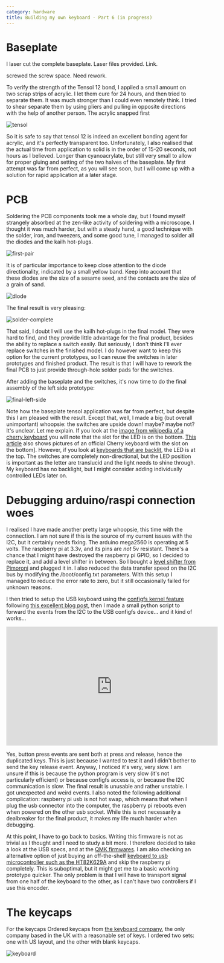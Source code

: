```yaml
---
category: hardware
title: Building my own keyboard - Part 6 (in progress)
---
```


# Baseplate 

I laser cut the complete baseplate. Laser files provided. Link.

screwed the screw space. Need rework.

To verify the strength of the Tensol 12 bond, I applied a small amount on two scrap strips of acrylic.
I let them cure for 24 hours, and then tried to separate them. It was much stronger than I could even remotely
think. I tried to shear separate them by using pliers and pulling in opposite directions with the help of another person.
The acrylic snapped first

![tensol](https://raw.githubusercontent.com/stefanoborini/keymine/master/pics/20191019_174234.jpg)

So it is safe to say that tensol 12 is indeed an excellent bonding agent for acrylic, and
it's perfectly transparent too.  Unfortunately, I also realised that the actual
time from application to solid is in the order of 15-20 seconds, not hours as I
believed. Longer than cyanoacrylate, but still very small to allow for proper
gluing and setting of the two halves of the baseplate. My first attempt was far
from perfect, as you will see soon, but I will come up with a solution for
rapid application at a later stage.

# PCB

Soldering the PCB components took me a whole day, but I found myself strangely absorbed at the zen-like activity of soldering
with a microscope. I thought it was much harder, but with a steady hand, a good technique with the solder, iron, and tweezers,
and some good tune, I managed to solder all the diodes and the kailh hot-plugs.

![first-pair](https://raw.githubusercontent.com/stefanoborini/keymine/master/pics/20191019_130412.jpg)

It is of particular importance to keep close attention to the diode directionality, indicated by a small yellow band.
Keep into account that these diodes are the size of a sesame seed, and the contacts are the size of a grain of sand.

![diode](https://raw.githubusercontent.com/stefanoborini/keymine/master/pics/20191019_130540.jpg)

The final result is very pleasing:

![solder-complete](https://raw.githubusercontent.com/stefanoborini/keymine/master/pics/20191019_172654.jpg)

That said, I doubt I will use the kailh hot-plugs in the final model. They were
hard to find, and they provide little advantage for the final product, besides
the ability to replace a switch easily. But seriously, I don't think I'll ever
replace switches in the finished model. I do however want to keep this option
for the current prototypes, so I can reuse the switches in later prototypes and
finished product. The result is that I will have to rework the final PCB to
just provide through-hole solder pads for the switches.

After adding the baseplate and the switches, it's now time to do the final assembly of
the left side prototype:

![final-left-side](https://raw.githubusercontent.com/stefanoborini/keymine/master/pics/20191023_200650.jpg)

Note how the baseplate tensol application was far from perfect, but despite this I am pleased with the result.
Except that, well, I made a big (but overall unimportant) whoopsie: the switches are upside down!
maybe? maybe not? It's unclear. Let me explain. If you look at the [image from wikipedia of a cherry keyboard](https://en.wikipedia.org/wiki/Cherry_(keyboards)#/media/File:Cherry_MX_Blue_Switches.jpg)
you will note that the slot for the LED is on the bottom. [This
article](https://www.zdnet.com/article/cherry-mx-board-silent-the-keyboard-for-professionals/)
also shows pictures of an official Cherry keyboard with the slot on the bottom]. However, if you look
at [keyboards that are
backlit](https://mechanicalkeyboards.com/shop/index.php?l=product_detail&p=4023),
the LED is at the top. The switches are completely non-directional, but the LED
position is important as the letter are translucid and the light needs to shine
through. My keyboard has no backlight, but I might consider adding individually
controlled LEDs later on. 


# Debugging arduino/raspi connection woes

I realised I have made another pretty large whoopsie, this time with the connection. I am not
sure if this is the source of my current issues with the I2C, but it certainly
needs fixing. The arduino mega2560 is operating at 5 volts. The raspberry pi at
3.3v, and its pins are _not_ 5v resistant.  There's a chance that I might have
destroyed the raspberry pi GPIO, so I decided to replace it, and add a level shifter
in between. So I bought a [level shifter from Pimoroni](https://shop.pimoroni.com/products/adafruit-4-channel-i2c-safe-bi-directional-logic-level-converter)
and plugged it in. I also reduced the data transfer speed on the I2C bus by modifying the
/boot/config.txt parameters. With this setup I managed to reduce the error rate to
zero, but it still occasionally failed for unknown reasons.

I then tried to setup the USB keyboard using the [configfs kernel feature](https://github.com/stefanoborini/keymine/blob/master/firmware/raspi-os-setup/keyboard-configfs)
following [this excellent blog post](https://www.rmedgar.com/blog/using-rpi-zero-as-keyboard-setup-and-device-definition), then I made 
a small python script to forward the events from the I2C to the USB configfs device... and it kind of works...

<iframe width="560" height="315" src="https://www.youtube.com/embed/WXywF1FtrJw" frameborder="0" allow="accelerometer; autoplay; encrypted-media; gyroscope; picture-in-picture" allowfullscreen></iframe>

Yes, button press events are sent both at press and release, hence the
duplicated keys. This is just because I wanted to test it and I didn't bother
to send the key release event. Anyway, I noticed it's very, very slow. I am
unsure if this is because the python program is very slow (it's not
particularly efficient) or because configfs access is, or because the I2C
communication is slow.  The final result is unusable and rather unstable. I got
unexpected and weird events. I also noted the following additional
complication: raspberry pi usb is not hot swap, which means that when I plug
the usb connector into the computer, the raspberry pi reboots even when powered
on the other usb socket. While this is not necessarily a dealbreaker for the
final product, it makes my life much harder when debugging.

At this point, I have to go back to basics. Writing this firmware is not as
trivial as I thought and I need to study a bit more. I therefore decided to take
a look at the USB specs, and at the [QMK firmwares](https://github.com/qmk). I am
also checking an alternative option of just buying an off-the-shelf [keyboard to
usb microcontroller such as the HT82K629A](http://www.farnell.com/datasheets/79209.pdf)
and skip the raspberry pi completely. This is suboptimal, but it might get me
to a basic working prototype quicker. The only problem is that I will have to transport
signal from one half of the keyboard to the other, as I can't have two controllers
if I use this encoder.

# The keycaps

For the keycaps Ordered keycaps from [the keyboard company](http://keyboardco.com), the only
company based in the UK with a reasonable set of keys. I ordered two sets: one
with US layout, and the other with blank keycaps. 

![keyboard](https://raw.githubusercontent.com/stefanoborini/keymine/master/pics/IMG-20191105-WA0005.jpeg)

